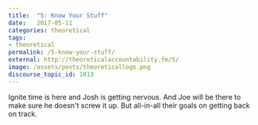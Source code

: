 ```yaml
---
title:  "5: Know Your Stuff"
date:   2017-05-11
categories: theoretical
tags:
- theoretical
permalink: /5-know-your-stuff/
external: http://theoreticalaccountability.fm/5/
image: /assets/posts/theoreticallogo.png
discourse_topic_id: 1013
---
```

Ignite time is here and Josh is getting nervous. And Joe will be there to make sure he doesn't screw it up. But all-in-all their goals on getting back on track.
<!--more-->